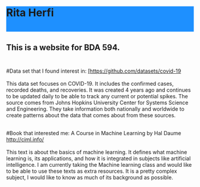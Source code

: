 <html>
<h1 style="background-color:DodgerBlue;">
 Rita Herfi <br> <br>
</h1>
  <body>
    <h2>This is a website for BDA 594. <br> <br></h2>
   <p style="background-color:LghtGray;"> 
    #Data set that I found interest in: 
<a href="url">[https://github.com/datasets/covid-19 </a>
<br> <br>
    This data set focuses on COVID-19. It includes the confirmed cases, recorded deaths, and recoveries. It was created 4 years ago and continues to be updated daily to be able to track any current or potential spikes. The source comes from Johns Hopkins University Center for Systems Science and Engineering. They take information both nationally and worldwide to create patterns about the data that comes about from these sources. <br> <br>  

   #Book that interested me: A Course in Machine Learning by Hal Daume 
<a href="url">http://ciml.info/ </a>
<br><br>
	This text is about the basics of machine learning. It defines what machine learning is, its applications, and how it is integrated in subjects like artificial intelligence. I am currently taking the Machine learning class and would like to be able to use these texts as extra resources. It is a pretty complex subject, I would like to know as much of its background as possible. 

   </p>
  </body>
</html>

